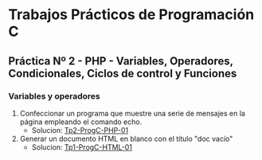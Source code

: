 # Trabajos Prácticos de Programación C
## Práctica Nº 2 - PHP - Variables, Operadores, Condicionales, Ciclos de control y Funciones
### Variables y operadores

1. Confeccionar un programa que muestre una serie de mensajes en la página empleando el comando echo.
    * Solucion: [Tp2-ProgC-PHP-01](http://progc.epizy.com/Tp2-ProgC/Tp2-ProgC-PHP-01/punto-PHP-01.php)
2. Generar un documento HTML en blanco con el título "doc vacío"
    * Solucion: [Tp1-ProgC-HTML-01](http://progc.epizy.com/Tp1-ProgC/Tp1-ProgC-HTML-01/doc1.html)